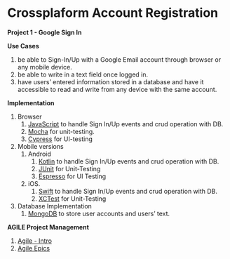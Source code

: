 # Crossplaform Account Registration
**Project 1 - Google Sign In**

**Use Cases**

1. be able to Sign-In/Up with a Google Email account through browser or any mobile device.
2. be able to write in a text field once logged in.
3. have users’ entered information stored in a database and have it accessible to read and write from any device with the same account.

**Implementation**

1. Browser
    1. [JavaScript](https://www.w3schools.com/js/) to handle Sign In/Up events and crud operation with DB.
    2. [Mocha](https://mochajs.org/api/) for unit-testing.
    3. [Cypress](https://docs.cypress.io/guides/overview/why-cypress) for UI-testing
2. Mobile versions
    1. Android
        1. [Kotlin](https://developer.android.com/kotlin/first) to handle Sign In/Up events and crud operation with DB.
        2. [JUnit](https://kotlinlang.org/docs/jvm-test-using-junit.html) for Unit-Testing
        3. [Espresso](https://developer.android.com/training/testing/espresso/basics) for UI Testing
    2. iOS.
        1. [Swift](https://developer.apple.com/documentation/swift) to handle Sign In/Up events and crud operation with DB.
        2. [XCTest](https://www.swift.org/documentation/server/guides/testing.html) for Unit-Testing
3. Database Implementation
    1. [MongoDB](https://www.mongodb.com/docs/) to store user accounts and users’ text.

**AGILE Project Management**

1. [Agile - Intro](https://www.atlassian.com/agile/manifesto)
2. [Agile Epics](https://www.atlassian.com/agile/project-management/epics-stories-themes)
